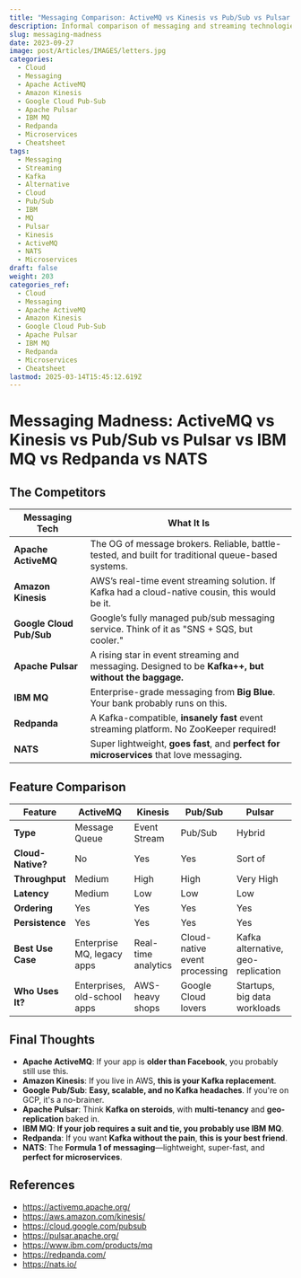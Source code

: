 ```yaml
---
title: "Messaging Comparison: ActiveMQ vs Kinesis vs Pub/Sub vs Pulsar vs IBM MQ vs Redpanda vs NATS"
description: Informal comparison of messaging and streaming technologies, including Apache ActiveMQ, Amazon Kinesis, Google Cloud Pub/Sub, Apache Pulsar, IBM MQ, Redpanda, and NATS.
slug: messaging-madness
date: 2023-09-27
image: post/Articles/IMAGES/letters.jpg
categories:
  - Cloud
  - Messaging
  - Apache ActiveMQ
  - Amazon Kinesis
  - Google Cloud Pub-Sub
  - Apache Pulsar
  - IBM MQ
  - Redpanda
  - Microservices
  - Cheatsheet
tags:
  - Messaging
  - Streaming
  - Kafka
  - Alternative
  - Cloud
  - Pub/Sub
  - IBM
  - MQ
  - Pulsar
  - Kinesis
  - ActiveMQ
  - NATS
  - Microservices
draft: false
weight: 203
categories_ref:
  - Cloud
  - Messaging
  - Apache ActiveMQ
  - Amazon Kinesis
  - Google Cloud Pub-Sub
  - Apache Pulsar
  - IBM MQ
  - Redpanda
  - Microservices
  - Cheatsheet
lastmod: 2025-03-14T15:45:12.619Z
---
```

# Messaging Madness: ActiveMQ vs Kinesis vs Pub/Sub vs Pulsar vs IBM MQ vs Redpanda vs NATS

<!-- 
## Introduction

Welcome to **Messaging Madness**, where the biggest message brokers, event streaming systems, and queueing solutions **fight for dominance** in the world of distributed messaging. 🥊📨

Messaging systems are the **glue** that holds **microservices, event-driven architectures, and real-time applications together**. But with **so many options**, how do you choose? Do you go **old-school reliable** like IBM MQ, **cloud-native** like Google Pub/Sub, or **next-gen super-fast** like Redpanda?

Let’s break it all down **without making you regret your career choices**!
-->

## The Competitors

| Messaging Tech           | What It Is                                                                                           |
| ------------------------ | ---------------------------------------------------------------------------------------------------- |
| **Apache ActiveMQ**      | The OG of message brokers. Reliable, battle-tested, and built for traditional queue-based systems.   |
| **Amazon Kinesis**       | AWS’s real-time event streaming solution. If Kafka had a cloud-native cousin, this would be it.      |
| **Google Cloud Pub/Sub** | Google’s fully managed pub/sub messaging service. Think of it as "SNS + SQS, but cooler."            |
| **Apache Pulsar**        | A rising star in event streaming and messaging. Designed to be **Kafka++, but without the baggage.** |
| **IBM MQ**               | Enterprise-grade messaging from **Big Blue**. Your bank probably runs on this.                       |
| **Redpanda**             | A Kafka-compatible, **insanely fast** event streaming platform. No ZooKeeper required!               |
| **NATS**                 | Super lightweight, **goes fast**, and **perfect for microservices** that love messaging.             |

## Feature Comparison

| Feature           | ActiveMQ                     | Kinesis             | Pub/Sub                       | Pulsar                             | IBM MQ                   | Redpanda                      | NATS                                    |
| ----------------- | ---------------------------- | ------------------- | ----------------------------- | ---------------------------------- | ------------------------ | ----------------------------- | --------------------------------------- |
| **Type**          | Message Queue                | Event Stream        | Pub/Sub                       | Hybrid                             | Enterprise MQ            | Kafka Alternative             | Microservices Messaging                 |
| **Cloud-Native?** | No                           | Yes                 | Yes                           | Sort of                            | No                       | Yes                           | Yes                                     |
| **Throughput**    | Medium                       | High                | High                          | Very High                          | Medium                   | Insane 🚀                     | Fast                                    |
| **Latency**       | Medium                       | Low                 | Low                           | Low                                | High                     | Super Low                     | Ultra Low                               |
| **Ordering**      | Yes                          | Yes                 | Yes                           | Yes                                | Yes                      | Yes                           | No                                      |
| **Persistence**   | Yes                          | Yes                 | Yes                           | Yes                                | Yes                      | Yes                           | No                                      |
| **Best Use Case** | Enterprise MQ, legacy apps   | Real-time analytics | Cloud-native event processing | Kafka alternative, geo-replication | Banking, enterprise apps | Low-latency Kafka replacement | Lightweight messaging for microservices |
| **Who Uses It?**  | Enterprises, old-school apps | AWS-heavy shops     | Google Cloud lovers           | Startups, big data workloads       | Banks, enterprises       | Performance-obsessed devs     | IoT, event-driven apps                  |

## Final Thoughts

* **Apache ActiveMQ**: If your app is **older than Facebook**, you probably still use this.
* **Amazon Kinesis**: If you live in AWS, **this is your Kafka replacement**.
* **Google Pub/Sub**: **Easy, scalable, and no Kafka headaches**. If you're on GCP, it's a no-brainer.
* **Apache Pulsar**: Think **Kafka on steroids**, with **multi-tenancy** and **geo-replication** baked in.
* **IBM MQ**: **If your job requires a suit and tie, you probably use IBM MQ**.
* **Redpanda**: If you want **Kafka without the pain**, **this is your best friend**.
* **NATS**: The **Formula 1 of messaging**—lightweight, super-fast, and **perfect for microservices**.

## References

* https://activemq.apache.org/
* https://aws.amazon.com/kinesis/
* https://cloud.google.com/pubsub
* https://pulsar.apache.org/
* https://www.ibm.com/products/mq
* https://redpanda.com/
* https://nats.io/

